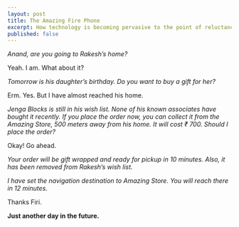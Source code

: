 ```yaml
---
layout: post
title: The Amazing Fire Phone
excerpt: How technology is becoming pervasive to the point of reluctanct acceptance.
published: false
---
```


*Anand, are you going to Rakesh’s home?*

Yeah. I am. What about it?

*Tomorrow is his daughter’s birthday. Do you want to buy a gift for her?*

Erm. Yes. But I have almost reached his home.

*Jenga Blocks is still in his wish list. None of his known associates have bought it recently. If you place the order now, you can collect it from the Amazing Store, 500 meters away from his home. It will cost ₹ 700. Should I place the order?*

Okay! Go ahead.

*Your order will be gift wrapped and ready for pickup in 10 minutes. Also, it has been removed from Rakesh’s wish list.*

*I have set the navigation destination to Amazing Store. You will reach there in 12 minutes.*

Thanks Firi.

**Just another day in the future.**
